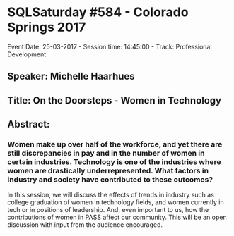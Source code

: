 # SQLSaturday #584 - Colorado Springs 2017
Event Date: 25-03-2017 - Session time: 14:45:00 - Track: Professional Development
## Speaker: Michelle Haarhues
## Title: On the Doorsteps - Women in Technology
## Abstract:
### Women make up over half of the workforce, and yet there are still discrepancies in pay and in the number of women in certain industries. Technology is one of the industries where women are drastically underrepresented. What factors in industry and society have contributed to these outcomes?

In this session, we will discuss the effects of trends in industry such as college graduation of women in technology fields, and women currently in tech or in positions of leadership. And, even important to us, how the contributions of women in PASS affect our community. This will be an open discussion with input from the audience encouraged.
